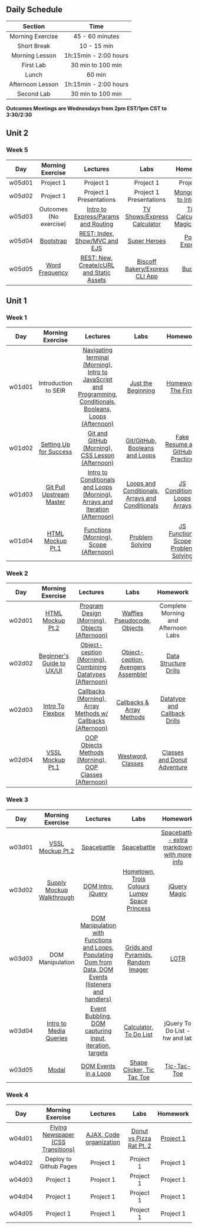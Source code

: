 ## Daily Schedule
| Section | Time |
|:--:|:---------:|
| Morning Exercise | 45 - 60 minutes |
| Short Break | 10 - 15 min |
| Morning Lesson | 1h:15min - 2:00 hours |
| First Lab | 30 min to 100 min |
| Lunch | 60 min |
| Afternoon Lesson | 1h:15min - 2:00 hours |
| Second Lab | 30 min to 100 min |

**Outcomes Meetings are Wednesdays from 2pm EST/1pm CST to 3:30/2:30**

## Unit 2

### Week 5
| Day | Morning Exercise | Lectures | Labs | Homework |
|:---:|:-----------:|:-------:|:-----------:|:-----------:|
| w05d01 | Project 1 | Project 1 | Project 1  | Project 1 |
| w05d02 | Project 1 | Project 1 Presentations | Project 1 Presentations | [Mongo/Intro to Internet](./2_full_stack_dev/w05d02/homework/) |
| w05d03 | Outcomes (No exercise) | [Intro to Express/Params and Routing](./2_full_stack_dev/w05d03/instructor_notes/) | [TV Shows/Express Calculator](./2_full_stack_dev/w05d03/student_labs/) | [Tip Calculator, Magic 8 Ball](./2_full_stack_dev/w05d03/homework/) |
| w05d04 | [Bootstrap](./2_full_stack_dev/w05d04/morning_exercise) | [REST: Index, Show/MVC and EJS](./2_full_stack_dev/w05d04/instructor_notes/) | [Super Heroes](./2_full_stack_dev/w05d04/student_labs/)| [Poke Express](./2_full_stack_dev/w05d04/homework/) |
| w05d05 | [Word Frequency](./2_full_stack_dev/w05d05/morning_exercise) | [REST: New, Create/cURL and Static Assets](./2_full_stack_dev/w05d05/instructor_notes/) | [Biscoff Bakery/Express CLI App](./2_full_stack_dev/w05d05/student_labs/) | [Budgtr](./2_full_stack_dev/w05d05/homework/) |

## Unit 1

### Week 1
| Day | Morning Exercise | Lectures | Labs | Homework |
|:---:|:-----------:|:-------:|:-----------:|:-----------:|
| w01d01 | Introduction to SEIR | [Navigating terminal (Morning), Intro to JavaScript and Programming, Conditionals, Booleans, Loops (Afternoon)](./1_front_end_development/w01d01/instructor_notes) | [Just the Beginning](./1_front_end_development/w01d01/student_labs/just_the_beginning.md) | [Homework, The First](./1_front_end_development/w01d01/homework/) |
| w01d02 | [Setting Up for Success](./1_front_end_development/w01d02/morning_exercise) | [Git and GitHub (Morning), CSS Lesson (Afternoon)](./1_front_end_development/w01d02/instructor_notes) | [Git/GitHub, Booleans and Loops](./1_front_end_development/w01d02/student_labs/booleans_and_loops.md) | [Fake Resume and GitHub Practice](./1_front_end_development/w01d02/homework/)|
| w01d03 | [Git Pull Upstream Master](./1_front_end_development/w01d03/morning_exercise) | [Intro to Conditionals and Loops (Morning), Arrays and Iteration (Afternoon)](./1_front_end_development/w01d03/instructor_notes) | [Loops and Conditionals, Arrays and Conditionals](./1_front_end_development/w01d03/student_labs/) | [JS Conditionals Loops Arrays](./1_front_end_development/w01d03/homework/) |
| w01d04 | [HTML Mockup Pt.1](./1_front_end_development/w01d04/morning_exercise) | [Functions (Morning), Scope (Afternoon)](./1_front_end_development/w01d04/instructor_notes) | [Problem Solving](./1_front_end_development/w01d04/student_labs) | [JS Functions Scope Problem Solving](./1_front_end_development/w01d04/homework/) |

### Week 2
| Day | Morning Exercise | Lectures | Labs | Homework |
|:---:|:-----------:|:-------:|:-----------:|:-----------:|
| w02d01 | [HTML Mockup Pt.2](./1_front_end_development/w02d01/morning_exercise) | [Program Design (Morning), Objects (Afternoon)](./1_front_end_development/w02d01/instructor_notes) | [Waffles Pseudocode, Objects](./1_front_end_development/w02d01/student_labs/) | Complete Morning and Afternoon Labs |
| w02d02 | [Beginner's Guide to UX/UI](./1_front_end_development/w02d02/morning_exercise/README.md) | [Object-ception (Morning), Combining Datatypes (Afternoon)](./1_front_end_development/w02d02/instructor_notes) | [Object-ception, Avengers Assemble!](./1_front_end_development/w02d02/student_labs/) | [Data Structure Drills](./1_front_end_development/w02d02/homework/) |
| w02d03 | [Intro To Flexbox](./1_front_end_development/w02d03/morning_exercise/README.md) | [Callbacks (Morning), Array Methods w/ Callbacks (Afternoon)](./1_front_end_development/w02d03/instructor_notes) | [Callbacks & Array Methods](./1_front_end_development/w02d03/student_labs/) | [Datatype and Callback Drills](./1_front_end_development/w02d03/homework/README.md) |
| w02d04 | [VSSL Mockup Pt.1](./1_front_end_development/w02d04/morning_exercise/README.md) | [OOP Objects Methods (Morning), OOP Classes (Afternoon)](./1_front_end_development/w02d04/instructor_notes) | [Westword, Classes](./1_front_end_development/w02d04/student_labs/) | [Classes and Donut Adventure](./1_front_end_development/w02d04/homework/README.md) |

### Week 3
| Day | Morning Exercise | Lectures | Labs | Homework |
|:---:|:-----------:|:-------:|:-----------:|:-----------:|
| w03d01 | [VSSL Mockup Pt.2](./1_front_end_development/w03d01/morning_exercise) | [Spacebattle](./1_front_end_development/w03d01/instructor_notes) | [Spacebattle](./1_front_end_development/w03d01/instructor_notes) | [Spacebattle - extra markdown with more info](./1_front_end_development/w03d01/homework/) |
| w03d02 | [Supply Mockup Walkthrough](./1_front_end_development/w03d02/morning_exercise) | [DOM Intro, jQuery](./1_front_end_development/w03d02/instructor_notes) | [Hometown, Trois Colours Lumpy Space Princess](./1_front_end_development/w03d02/student_labs) | [jQuery Magic](./1_front_end_development/w03d02/homework/README.md) |
| w03d03 | DOM Manipulation | [DOM Manipulation with Functions and Loops, Populating Dom from Data, DOM Events (listeners and handlers)](./1_front_end_development/w03d03/instructor_notes) | [Grids and Pyramids, Random Imager](./1_front_end_development/w03d03/student_labs) | [LOTR](./1_front_end_development/w03d03/homework/LOTR) |
| w03d04 | [Intro to Media Queries](./1_front_end_development/w03d04/morning_exercise/README.md) | [Event Bubbling, DOM capturing input, iteration, targets](./1_front_end_development/w03d04/instructor_notes) | [Calculator, To Do List](./1_front_end_development/w03d04/student_labs) | jQuery To Do List - hw and lab |
| w03d05 | [Modal](./1_front_end_development/w03d05/morning_exercise/README.md) | [DOM Events in a Loop](./1_front_end_development/w03d05/instructor_notes) | [Shape Clicker, Tic Tac Toe](./1_front_end_development/w03d05/student_labs) | [Tic-Tac-Toe](./1_front_end_development/w03d05/homework/) |

### Week 4
| Day | Morning Exercise | Lectures | Labs | Homework |
|:---:|:-----------:|:-------:|:-----------:|:-----------:|
| w04d01 | [Flying Newspaper (CSS Transitions)](./1_front_end_development/w04d01/morning_exercise) | [AJAX, Code organization](./1_front_end_development/w04d01/instructor_notes) | [Donut vs Pizza Rat Pt. 2](./1_front_end_development/w04d01/student_labs/)  | [Project 1](./7_project_files/project_1/README.md) |
| w04d02 | Deploy to Github Pages | Project 1 | Project 1 | Project 1 |
| w04d03 | Project 1 | Project 1 | Project 1 | Project 1 |
| w04d04 | Project 1 | Project 1 | Project 1 | Project 1 |
| w04d05 | Project 1 | Project 1 | Project 1 | Project 1 |
